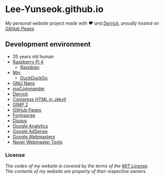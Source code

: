 # Lee-Yunseok.github.io
_My personal website project made with :hearts: and [Derrick](https://github.com/artemsheludko/derrick), proudly hosted on [GitHub Pages](https://pages.github.com/)._

## Development environment
- 35 years old human
- [Raspberry Pi 4](https://www.raspberrypi.org/)
  - [Raspbian](https://www.raspbian.org/)
- [Min](https://minbrowser.github.io/min/)
  - [DuckDuckGo](https://duckduckgo.com/)
- [GNU Nano](https://www.nano-editor.org/)
- [muCommander](http://www.mucommander.com/)
- [Derrick](https://github.com/artemsheludko/derrick)
- [Compress HTML in Jekyll](http://jch.penibelst.de/)
- [GIMP 2](https://www.gimp.org/)
- [GitHub Pages](https://pages.github.com/)
- [Formspree](https://formspree.io/)
- [Disqus](https://disqus.com/)
- [Google Analytics](https://analytics.google.com/analytics/web/)
- [Google AdSense](https://www.google.com/adsense/)
- [Google Webmasters](https://www.google.com/webmasters/)
- [Naver Webmaster Tools](https://webmastertool.naver.com/)

### License
_The codes of my website is covered by the terms of the [MIT License](https://github.com/lee-yunseok/Lee-Yunseok.github.io/blob/master/LICENSE).  
The contents of my website are property of their respective owners._
